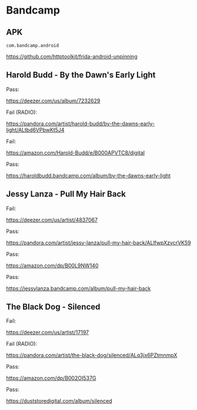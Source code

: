 # Bandcamp

## APK

~~~
com.bandcamp.android
~~~

https://github.com/httptoolkit/frida-android-unpinning

## Harold Budd - By the Dawn's Early Light

Pass:

https://deezer.com/us/album/7232629

Fail (RADIO):

https://pandora.com/artist/harold-budd/by-the-dawns-early-light/ALtbd6VPbwKt5J4

Fail:

https://amazon.com/Harold-Budd/e/B000APVTC8/digital

Pass:

https://haroldbudd.bandcamp.com/album/by-the-dawns-early-light

## Jessy Lanza - Pull My Hair Back

Fail:

https://deezer.com/us/artist/4837067

Pass:

https://pandora.com/artist/jessy-lanza/pull-my-hair-back/ALlfwpXzvcrVK59

Pass:

https://amazon.com/dp/B00L9NW140

Pass:

https://jessylanza.bandcamp.com/album/pull-my-hair-back

## The Black Dog - Silenced

Fail:

https://deezer.com/us/artist/17197

Fail (RADIO):

https://pandora.com/artist/the-black-dog/silenced/ALq3jx6PZtmnmpX

Pass:

https://amazon.com/dp/B002OI537G

Pass:

https://duststoredigital.com/album/silenced
